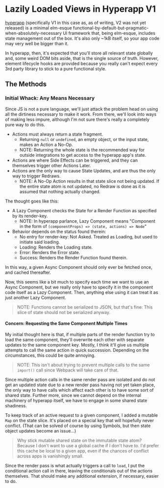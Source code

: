 Lazily Loaded Views in Hyperapp V1
==================================

[hyperapp](https://github.com/jorgebucaran/hyperapp) (specifically V1 in this case as, as of writing, V2 was not yet released) is a minimal elm-esque functional-by-default-but-pragmatic-when-absolutely-necessary UI framework that, being elm-esque, includes state management out of the box.  It's also only ~1kB itself, so your app code may very well be bigger than it.

In hyperapp, then, it's expected that you'll store all relevant state globally and, some weird DOM bits aside, that is the single source of truth.  However, element lifecycle hooks are provided because you really can't expect every 3rd party library to stick to a pure functional style.



## The Methods


### Initial Whack: Any Means Necessary

Since JS is not a pure language, we'll just attack the problem head on using all the dirtiness necessary to make it work.  From there, we'll look into ways of making less impure, although I'm not sure there's really a completely pure way to do this.

- Actions must always return a state fragment.
  - Returning `null` or `undefined`, an empty object, or the input state, makes an Action a No-Op.
  - NOTE: Returning the whole state is the recommended way for outside integrations to get access to the hyperapp app's state.
- Actions are where Side Effects can be triggered, and they can themselves trigger other Actions Later.
- Actions are the only way to cause State Updates, and are thus the only way to trigger Redraws.
  - NOTE: A No-Op Action results in that state slice not being updated.  If the entire state atom is not updated, no Redraw is done as it is assumed that nothing actually changed.

The thought goes like this:
- A Lazy Component checks the State for a Render Function as specified by its render-key.
  - NOTE: In hyperapp parlance, Lazy Component means "Component in the form of `(componentProps) => (state, actions) => Node`"
- Behavior depends on the status found therein:
  - No entry for render-key: Not Asked.  Treated as Loading, but used to initiate said loading.
  - Loading: Renders the Loading state.
  - Error: Renders the Error state.
  - Success: Renders the Render Function found therein.

In this way, a given Async Component should only ever be fetched once, and cached thereafter.

Now, this seems like a bit much to specify each time we want to use an Async Component, but we really only have to specify it in the component code itself as a Lazy Component.  Then, anything else using it can treat it as just another Lazy Component.

> NOTE: Functions cannot be serialized to JSON, but that's fine: This slice of state should not be serialized anyway.

#### Concern: Requesting the Same Component Multiple Times

My initial thought here is that, if multiple parts of the render function try to load the same component, they'll overwrite each other with separate updates to the same component key.  Mostly, I think it'll give us multiple attempts to call the same action in quick succession.  Depending on the circumstances, this could be quite annoying.

> NOTE: This isn't about trying to prevent multiple calls to the same `import()` call since Webpack will take care of that.

Since multiple action calls in the same render pass are isolated and do not get an updated state due to a new render pass having not yet taken place, the only way to have calls which affect each other is to have some sort of shared state.  Further more, since we cannot depend on the internal machinery of hyperapp itself, we have to engage in some shared state shadiness.

To keep track of an active request to a given component, I added a mutable `Map` on the state slice.  It's placed on a special key that will hopefully never conflict.  (That can be solved of course by using Symbols, but then state object updates become an issue...)

> Why stick mutable shared state on the immutable state atom?  Because I don't want to use a global cache if I don't have to.  I'd prefer this cache be local to a given app, even if the chances of conflict across apps is vanishingly small.

Since the render pass is what actually triggers a call to `load`, I put the conditional action call in there, leaving the conditionals out of the actions themselves.  That should make any additional extension, if necessary, easier to do.
